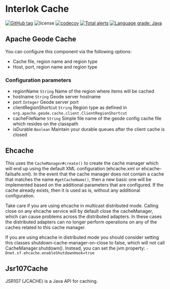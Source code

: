 # Interlok Cache

[![GitHub tag](https://img.shields.io/github/tag/adaptris/interlok-cache.svg)](https://github.com/adaptris/interlok-cache/tags) ![license](https://img.shields.io/github/license/adaptris/interlok-cache.svg) [![codecov](https://codecov.io/gh/adaptris/interlok-cache/branch/develop/graph/badge.svg)](https://codecov.io/gh/adaptris/interlok-cache) [![Total alerts](https://img.shields.io/lgtm/alerts/g/adaptris/interlok-cache.svg?logo=lgtm&logoWidth=18)](https://lgtm.com/projects/g/adaptris/interlok-cache/alerts/) [![Language grade: Java](https://img.shields.io/lgtm/grade/java/g/adaptris/interlok-cache.svg?logo=lgtm&logoWidth=18)](https://lgtm.com/projects/g/adaptris/interlok-cache/context:java)

## Apache Geode Cache

You can configure this component via the following options:

* Cache file, region name and region type
* Host, port, region name and region type

### Configuration parameters

* regionName `String` Name of the region where items will be cached
* hostname `String` Geode server hostname
* port `Integer` Geode server port
* clientRegionShortcut `String` Region type as defined in `org.apache.geode.cache.client.ClientRegionShortcut`
* cacheFileName `String` Simple file name of the geode config cache file which resides on the classpath
* isDurable `Boolean` Maintain your durable queues after the client cache is closed

## Ehcache

This uses the `CacheManager#create()` to create the cache manager which
will end up using the default XML configuration (ehcache.xml or
ehcache-failsafe.xml). In the event that the cache manager does not
contain a cache that matches the name  `#getCacheName()`, then a new
basic one will be implemented based on the additional parameters that
are configured. If the cache already exists, then it is used as is,
without any additional configuration.

Take care if you are using ehcache in multicast distributed mode.
Calling close on any ehcache service will by default close the
cacheManager, which can cause problems across the distributed adapters.
In these cases the distributed adapters can no longer perform operations
on any of the caches related to this cache manager.

If you are using ehcache in distributed mode you should consider setting
this classes shutdown-cache-manager-on-close to false, which will not
call CacheManager.shutdown(). Instead, you can set the jvm property:
`-Dnet.sf.ehcache.enableShutdownHook=true`

## Jsr107Cache

JSR107 (JCACHE) is a Java API for caching.
